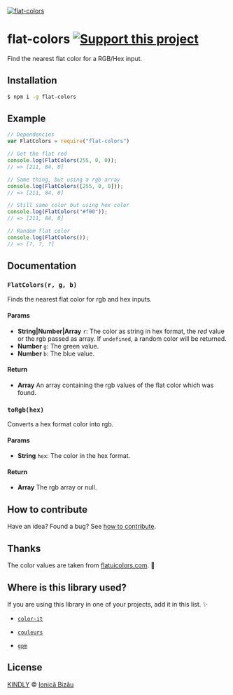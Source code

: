 [![flat-colors](http://i.imgur.com/S57IeyN.png)](#)

# flat-colors [![Support this project][donate-now]][paypal-donations]

Find the nearest flat color for a RGB/Hex input.

## Installation

```sh
$ npm i -g flat-colors
```

## Example

```js
// Dependencies
var FlatColors = require("flat-colors")

// Get the flat red
console.log(FlatColors(255, 0, 0));
// => [211, 84, 0]

// Same thing, but using a rgb array
console.log(FlatColors([255, 0, 0]));
// => [211, 84, 0]

// Still same color but using hex color
console.log(FlatColors("#f00"));
// => [211, 84, 0]

// Random flat color
console.log(FlatColors());
// => [?, ?, ?]
```

## Documentation

### `FlatColors(r, g, b)`
Finds the nearest flat color for rgb and hex inputs.

#### Params
- **String|Number|Array** `r`: The color as string in hex format, the *red* value or the rgb passed as array. If `undefined`, a random color will be returned.
- **Number** `g`: The green value.
- **Number** `b`: The blue value.

#### Return
- **Array** An array containing the rgb values of the flat color which was found.

### `toRgb(hex)`
Converts a hex format color into rgb.

#### Params
- **String** `hex`: The color in the hex format.

#### Return
- **Array** The rgb array or null.

## How to contribute
Have an idea? Found a bug? See [how to contribute][contributing].

## Thanks
The color values are taken from [flatuicolors.com](http://flatuicolors.com). :art:

## Where is this library used?
If you are using this library in one of your projects, add it in this list. :sparkles:

 - [`color-it`](https://github.com/IonicaBizau/node-color-it#readme)

 - [`couleurs`](https://github.com/IonicaBizau/couleurs)

 - [`gpm`](https://github.com/IonicaBizau/node-gpm)

## License

[KINDLY][license] © [Ionică Bizău][website]

[license]: http://ionicabizau.github.io/kindly-license/?author=Ionic%C4%83%20Biz%C4%83u%20%3Cbizauionica@gmail.com%3E&year=2014

[website]: http://ionicabizau.net
[paypal-donations]: https://www.paypal.com/cgi-bin/webscr?cmd=_s-xclick&hosted_button_id=RVXDDLKKLQRJW
[donate-now]: http://i.imgur.com/6cMbHOC.png

[contributing]: /CONTRIBUTING.md
[docs]: /DOCUMENTATION.md